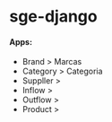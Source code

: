 # sge-django

#### Apps:
- Brand > Marcas
- Category > Categoria
- Suppller > 
- Inflow >
- Outflow >
- Product >